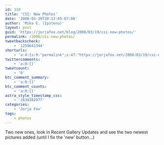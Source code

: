 ```yaml
---
id: 310
title: 'CSI: New Photos'
date: '2008-03-19T20:12:05-07:00'
author: 'Mika E. (Ipstenu)'
layout: post
guid: 'https://jorjafox.net/blog/2008/03/19/csi-new-photos/'
permalink: /2008/csi-new-photos/
tweetbackscheck:
    - '1259641344'
shorturls:
    - 'a:4:{s:9:"permalink";s:47:"https://jorjafox.net/2008/03/19/csi-new-photos/";s:7:"tinyurl";s:25:"http://tinyurl.com/lf2zur";s:4:"isgd";s:18:"http://is.gd/52XJk";s:5:"bitly";s:20:"http://bit.ly/8ElKEF";}'
twittercomments:
    - 'a:0:{}'
tweetcount:
    - '0'
btc_comment_summary:
    - 'a:0:{}'
btc_comment_counts:
    - 'a:0:{}'
astra_style_timestamp_css:
    - '1634382077'
categories:
    - 'Jorja Fox'
tags:
    - photos
---
```


Two new ones, look in Recent Gallery Updates and see the two newest pictures added (until I fix the 'new' button...)